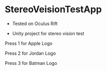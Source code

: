 # StereoVeisionTestApp

* Tested on Oculus Rift

* Unity project for stereo vision test

Press 1 for Apple Logo

Press 2 for Jordan Logo

Press 3 for Batman Logo
